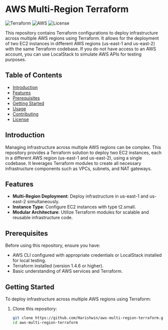 # AWS Multi-Region Terraform

![Terraform](https://img.shields.io/badge/Terraform-v1.4.6-blue)
![AWS](https://img.shields.io/badge/AWS-Cloud-orange)
![License](https://img.shields.io/github/license/Harishwin/aws-multi-region-terraform)

This repository contains Terraform configurations to deploy infrastructure across multiple AWS regions using Terraform. It allows for the deployment of two EC2 instances in different AWS regions (us-east-1 and us-east-2) with the same Terraform codebase. If you do not have access to an AWS account, you can use LocalStack to simulate AWS APIs for testing purposes.

## Table of Contents

- [Introduction](#introduction)
- [Features](#features)
- [Prerequisites](#prerequisites)
- [Getting Started](#getting-started)
- [Usage](#usage)
- [Contributing](#contributing)
- [License](#license)

## Introduction

Managing infrastructure across multiple AWS regions can be complex. This repository provides a Terraform solution to deploy two EC2 instances, each in a different AWS region (us-east-1 and us-east-2), using a single codebase. It leverages Terraform modules to create all necessary infrastructure components such as VPCs, subnets, and NAT gateways.

## Features

- **Multi-Region Deployment**: Deploy infrastructure in us-east-1 and us-east-2 simultaneously.
- **Instance Type**: Configure EC2 instances with type t2.small.
- **Modular Architecture**: Utilize Terraform modules for scalable and reusable infrastructure code.

## Prerequisites

Before using this repository, ensure you have:

- AWS CLI configured with appropriate credentials or LocalStack installed for local testing.
- Terraform installed (version 1.4.6 or higher).
- Basic understanding of AWS services and Terraform.

## Getting Started

To deploy infrastructure across multiple AWS regions using Terraform:

1. Clone this repository:

   ```bash
   git clone https://github.com/Harishwin/aws-multi-region-terraform.git
   cd aws-multi-region-terraform
